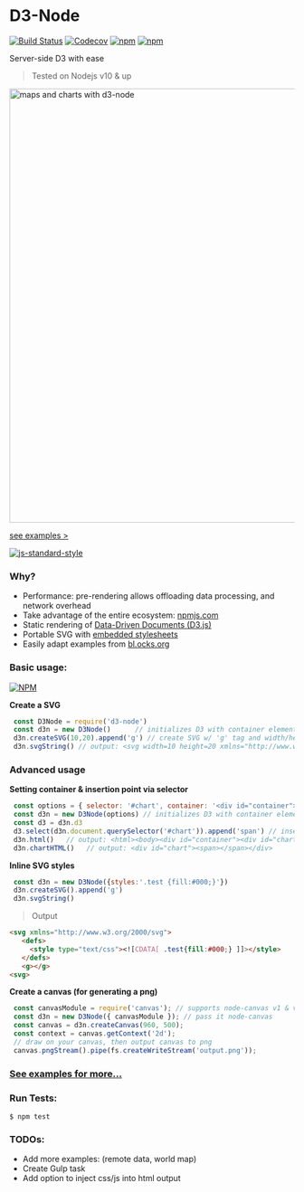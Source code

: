 # D3-Node  
[![Build Status](https://www.travis-ci.com/d3-node/d3-node.svg?branch=master)](https://travis-ci.com/d3-node/d3-node)
[![Codecov](https://img.shields.io/codecov/c/github/d3-node/d3-node.svg)](https://travis-ci.com/d3-node/d3-node)
[![npm](https://img.shields.io/npm/dm/d3-node.svg)](https://www.npmjs.com/package/d3-node)
[![npm](https://img.shields.io/npm/l/d3-node.svg)](https://www.npmjs.com/package/d3-node)

Server-side D3 with ease  


> Tested on Nodejs v10 & up

<img width="768" alt="maps and charts with d3-node" src="https://cloud.githubusercontent.com/assets/425966/24722031/2a424edc-1a10-11e7-96a5-cd68ff335017.png">

[see examples >](examples)

[![js-standard-style](https://cdn.rawgit.com/feross/standard/master/badge.svg)](https://github.com/feross/standard)

### Why?

- Performance: pre-rendering allows offloading data processing, and network overhead
- Take advantage of the entire ecosystem: [npmjs.com](https://www.npmjs.com/)
- Static rendering of [Data-Driven Documents (D3.js)](https://d3js.org/)
- Portable SVG with [embedded stylesheets](https://developer.mozilla.org/en-US/docs/Web/SVG/Element/style)
- Easily adapt examples from [bl.ocks.org](http://bl.ocks.org/)

### Basic usage:

[![NPM](https://nodei.co/npm/d3-node.png?downloads=true&downloadRank=true)](https://nodei.co/npm/d3-node/)

__Create a SVG__

```javascript
 const D3Node = require('d3-node')
 const d3n = new D3Node()      // initializes D3 with container element
 d3n.createSVG(10,20).append('g') // create SVG w/ 'g' tag and width/height
 d3n.svgString() // output: <svg width=10 height=20 xmlns="http://www.w3.org/2000/svg"><g></g></svg>
```

### Advanced usage

__Setting container & insertion point via selector__

```javascript
 const options = { selector: '#chart', container: '<div id="container"><div id="chart"></div></div>' }
 const d3n = new D3Node(options) // initializes D3 with container element
 const d3 = d3n.d3
 d3.select(d3n.document.querySelector('#chart')).append('span') // insert span tag into #chart
 d3n.html()   // output: <html><body><div id="container"><div id="chart"><span></span></div></div></body></html>
 d3n.chartHTML()   // output: <div id="chart"><span></span></div>
```

__Inline SVG styles__

```javascript
 const d3n = new D3Node({styles:'.test {fill:#000;}'})
 d3n.createSVG().append('g')
 d3n.svgString()
```

> Output
```html
<svg xmlns="http://www.w3.org/2000/svg">
   <defs>
     <style type="text/css"><![CDATA[ .test{fill:#000;} ]]></style>
   </defs>
   <g></g>
<svg>
```

__Create a canvas (for generating a png)__
```javascript
 const canvasModule = require('canvas'); // supports node-canvas v1 & v2.x
 const d3n = new D3Node({ canvasModule }); // pass it node-canvas
 const canvas = d3n.createCanvas(960, 500);
 const context = canvas.getContext('2d');
 // draw on your canvas, then output canvas to png
 canvas.pngStream().pipe(fs.createWriteStream('output.png'));
```

### [See examples for more...](examples)

### Run Tests:

```
$ npm test
```

### TODOs:

- Add more examples: (remote data, world map)
- Create Gulp task
- Add option to inject css/js into html output
